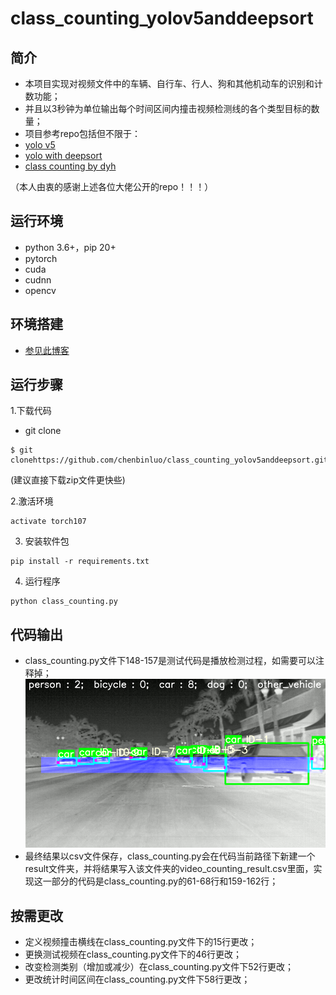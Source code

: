 # class_counting_yolov5anddeepsort
## 简介
- 本项目实现对视频文件中的车辆、自行车、行人、狗和其他机动车的识别和计数功能；
- 并且以3秒钟为单位输出每个时间区间内撞击视频检测线的各个类型目标的数量；
- 项目参考repo包括但不限于：
- [yolo v5](https://github.com/ultralytics/yolov5)
- [yolo with deepsort](https://github.com/mikel-brostrom/Yolov5_DeepSort_Pytorch)
- [class counting by dyh](https://github.com/dyh/unbox_yolov5_deepsort_counting)

（本人由衷的感谢上述各位大佬公开的repo！！！）

## 运行环境
- python 3.6+，pip 20+
- pytorch
- cuda
- cudnn
- opencv

## 环境搭建
- [参见此博客](https://blog.csdn.net/qq_45389690/article/details/111306902?ops_request_misc=%257B%2522request%255Fid%2522%253A%2522163722085216780255277225%2522%252C%2522scm%2522%253A%252220140713.130102334.pc%255Fblog.%2522%257D&request_id=163722085216780255277225&biz_id=0&utm_medium=distribute.pc_search_result.none-task-blog-2~blog~first_rank_v2~rank_v29-5-111306902.pc_v2_rank_blog_default&utm_term=yolov5%E7%8E%AF%E5%A2%83%E6%90%AD%E5%BB%BA&spm=1018.2226.3001.4450)

## 运行步骤
1.下载代码
- git clone

```
$ git clonehttps://github.com/chenbinluo/class_counting_yolov5anddeepsort.git
```
(建议直接下载zip文件更快些)

2.激活环境

```
activate torch107
```

3. 安装软件包

```
pip install -r requirements.txt
```

4. 运行程序

```
python class_counting.py
```

## 代码输出
- class_counting.py文件下148-157是测试代码是播放检测过程，如需要可以注释掉；
![Image text](https://github.com/chenbinluo/img/blob/main/result.png)
- 最终结果以csv文件保存，class_counting.py会在代码当前路径下新建一个result文件夹，并将结果写入该文件夹的video_counting_result.csv里面，实现这一部分的代码是class_counting.py的61-68行和159-162行；

## 按需更改
- 定义视频撞击横线在class_counting.py文件下的15行更改；
- 更换测试视频在class_counting.py文件下的46行更改；
- 改变检测类别（增加或减少）在class_counting.py文件下52行更改；
- 更改统计时间区间在class_counting.py文件下58行更改；
